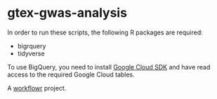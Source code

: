 # gtex-gwas-analysis

In order to run these scripts, the following R packages are required:
- bigrquery
- tidyverse

To use BigQuery, you need to install [Google Cloud SDK](https://cloud.google.com/sdk/) and have read access to the required Google Cloud tables.


A [workflowr][] project.

[workflowr]: https://github.com/jdblischak/workflowr
